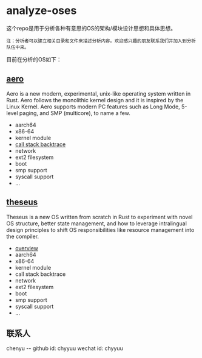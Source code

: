 # analyze-oses
这个repo是用于分析各种有意思的OS的架构/模块设计思想和具体思想。

    注：分析者可以建立相关目录和文件来描述分析内容。欢迎感兴趣的朋友联系我们并加入到分析队伍中来。

目前在分析的OS如下：
## [aero](https://github.com/Andy-Python-Programmer/aero)
Aero is a new modern, experimental, unix-like operating system written in Rust. Aero follows the monolithic kernel design and it is inspired by the Linux Kernel. Aero supports modern PC features such as Long Mode, 5-level paging, and SMP (multicore), to name a few.

- aarch64
- x86-64
- kernel module
- [call stack backtrace](./Aero-BackTrace-analyze.md)
- network
- ext2 filesystem
- boot
- smp support
- syscall support
- ...

## [theseus](https://github.com/theseus-os/Theseus)
Theseus is a new OS written from scratch in Rust to experiment with novel OS structure, better state management, and how to leverage intralingual design principles to shift OS responsibilities like resource management into the compiler.

- [overview](./Theseus/overview.md)
- aarch64
- x86-64
- kernel module
- call stack backtrace
- network
- ext2 filesystem
- boot
- smp support
- syscall support
- ...


## 联系人
chenyu -- github id: chyyuu  wechat id: chyyuu
